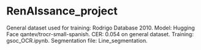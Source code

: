 # RenAIssance_project
General dataset used for training: Rodrigo Database 2010.
Model: Hugging Face qantev/trocr-small-spanish.
CER: 0.054 on general dataset.
Training: gsoc_OCR.ipynb.
Segmentation file: Line_segmentation.
